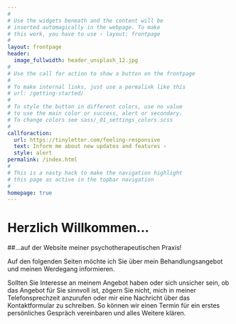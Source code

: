 ```yaml
---
#
# Use the widgets beneath and the content will be
# inserted automagically in the webpage. To make
# this work, you have to use › layout: frontpage
#
layout: frontpage
header:
  image_fullwidth: header_unsplash_12.jpg
#
# Use the call for action to show a button on the frontpage
#
# To make internal links, just use a permalink like this
# url: /getting-started/
#
# To style the button in different colors, use no value
# to use the main color or success, alert or secondary.
# To change colors see sass/_01_settings_colors.scss
#
callforaction:
  url: https://tinyletter.com/feeling-responsive
  text: Inform me about new updates and features ›
  style: alert
permalink: /index.html
#
# This is a nasty hack to make the navigation highlight
# this page as active in the topbar navigation
#
homepage: true
---
```


# Herzlich Willkommen...

##...auf der Website meiner psychotherapeutischen Praxis!

Auf den folgenden Seiten möchte ich Sie über mein Behandlungsangebot und meinen Werdegang informieren.

Sollten Sie Interesse an meinem Angebot haben oder sich unsicher sein, ob das Angebot für Sie sinnvoll ist, zögern Sie nicht, mich in meiner Telefonsprechzeit anzurufen oder mir eine Nachricht über das Kontaktformular zu schreiben. So können wir einen Termin für ein erstes persönliches Gespräch vereinbaren und alles Weitere klären.
